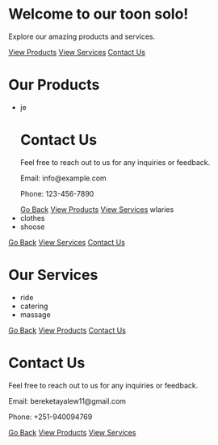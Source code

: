 <!DOCTYPE html>
<html>
<head>
    <title>toon solo</title>
</head>
<body>
    <h1>Welcome to our toon solo!</h1>
    <p>Explore our amazing products and services.</p>
    <a href="products.html">View Products</a>
    <a href="services.html">View Services</a>
    <a href="contact.html">Contact Us</a>
</body>
</html>
<!DOCTYPE html>
<html>
<head>
    <title>toon solo - Products</title>
</head>
<body>
    <h1>Our Products</h1>
    <ul>
        <li>je<!DOCTYPE html>
<html>
<head>
    <title>Advertisement Website - Contact</title>
</head>
<body>
    <h1>Contact Us</h1>
    <p>Feel free to reach out to us for any inquiries or feedback.</p>
    <p>Email: info@example.com</p>
    <p>Phone: 123-456-7890</p>
    <a href="index.html">Go Back</a>
    <a href="products.html">View Products</a>
    <a href="services.html">View Services</a>
</body>
</html>
wlaries</li>
        <li>clothes</li>
        <li>shoose</li>
    </ul>
    <a href="index.html">Go Back</a>
    <a href="services.html">View Services</a>
    <a href="contact.html">Contact Us</a>
</body>
</html>
<!DOCTYPE html>
<html>
<head>
    <title>toon solo - Services</title>
</head>
<body>
    <h1>Our Services</h1>
    <ul>
        <li>ride</li>
        <li>catering</li>
        <li>massage</li>
    </ul>
    <a href="index.html">Go Back</a>
    <a href="products.html">View Products</a>
    <a href="contact.html">Contact Us</a>
</body>
</html>
<!DOCTYPE html>
<html>
<head>
    <title>toon solo - Contact</title>
</head>
<body>
    <h1>Contact Us</h1>
    <p>Feel free to reach out to us for any inquiries or feedback.</p>
    <p>Email: bereketayalew11@gmail.com</p>
    <p>Phone: +251-940094769</p>
    <a href="index.html">Go Back</a>
    <a href="products.html">View Products</a>
    <a href="services.html">View Services</a>
</body>
</html>
